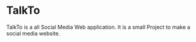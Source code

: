 # TalkTo
TalkTo is a all Social Media  Web application. It is a small Project to make a social media website.
